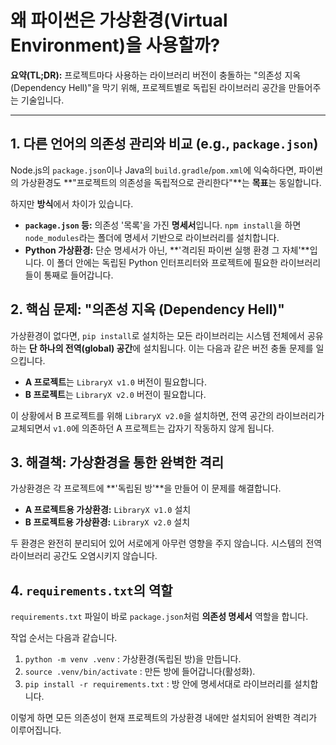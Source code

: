 # 왜 파이썬은 가상환경(Virtual Environment)을 사용할까?

**요약(TL;DR):** 프로젝트마다 사용하는 라이브러리 버전이 충돌하는 "의존성 지옥(Dependency Hell)"을 막기 위해, 프로젝트별로 독립된 라이브러리 공간을 만들어주는 기술입니다.

---

## 1. 다른 언어의 의존성 관리와 비교 (e.g., `package.json`)

Node.js의 `package.json`이나 Java의 `build.gradle`/`pom.xml`에 익숙하다면, 파이썬의 가상환경도 **"프로젝트의 의존성을 독립적으로 관리한다"**는 **목표**는 동일합니다.

하지만 **방식**에서 차이가 있습니다.

*   **`package.json` 등:** 의존성 '목록'을 가진 **명세서**입니다. `npm install`을 하면 `node_modules`라는 폴더에 명세서 기반으로 라이브러리를 설치합니다.
*   **Python 가상환경:** 단순 명세서가 아닌, **'격리된 파이썬 실행 환경 그 자체'**입니다. 이 폴더 안에는 독립된 Python 인터프리터와 프로젝트에 필요한 라이브러리들이 통째로 들어갑니다.

## 2. 핵심 문제: "의존성 지옥 (Dependency Hell)"

가상환경이 없다면, `pip install`로 설치하는 모든 라이브러리는 시스템 전체에서 공유하는 **단 하나의 전역(global) 공간**에 설치됩니다. 이는 다음과 같은 버전 충돌 문제를 일으킵니다.

*   **A 프로젝트**는 `LibraryX v1.0` 버전이 필요합니다.
*   **B 프로젝트**는 `LibraryX v2.0` 버전이 필요합니다.

이 상황에서 B 프로젝트를 위해 `LibraryX v2.0`을 설치하면, 전역 공간의 라이브러리가 교체되면서 `v1.0`에 의존하던 A 프로젝트는 갑자기 작동하지 않게 됩니다.

## 3. 해결책: 가상환경을 통한 완벽한 격리

가상환경은 각 프로젝트에 **'독립된 방'**을 만들어 이 문제를 해결합니다.

*   **A 프로젝트용 가상환경:** `LibraryX v1.0` 설치
*   **B 프로젝트용 가상환경:** `LibraryX v2.0` 설치

두 환경은 완전히 분리되어 있어 서로에게 아무런 영향을 주지 않습니다. 시스템의 전역 라이브러리 공간도 오염시키지 않습니다.

## 4. `requirements.txt`의 역할

`requirements.txt` 파일이 바로 `package.json`처럼 **의존성 명세서** 역할을 합니다.

작업 순서는 다음과 같습니다.

1.  `python -m venv .venv` : 가상환경(독립된 방)을 만듭니다.
2.  `source .venv/bin/activate` : 만든 방에 들어갑니다(활성화).
3.  `pip install -r requirements.txt` : 방 안에 명세서대로 라이브러리를 설치합니다.

이렇게 하면 모든 의존성이 현재 프로젝트의 가상환경 내에만 설치되어 완벽한 격리가 이루어집니다.
